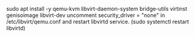 sudo apt install -y qemu-kvm  libvirt-daemon-system bridge-utils  virtinst genisoimage libvirt-dev
uncomment security_driver = "none" in /etc/libvirt/qemu.conf and restart libvirtd service. (sudo systemctl restart libvirtd)
